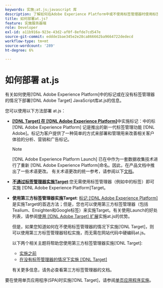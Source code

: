 ```yaml
---
keywords: 实施;at.js;javascript 库
description: 了解如何在Adobe Experience Platform中或不使用标签管理器时使用标签部署Adobe [!DNL Target] at.js JavaScript库。
title: 如何部署at.js?
feature: 实施服务器端
role: Developer
exl-id: a11b916a-923e-43d2-af0f-8efde7cd547e
source-git-commit: eddde1bae345e2e28ca866662ba9664722dedecd
workflow-type: tm+mt
source-wordcount: '289'
ht-degree: 6%

---
```


# 如何部署 at.js

有关如何使用[!DNL Adobe Experience Platform]中的标记或在没有标签管理器的情况下部署[!DNL Adobe Target] JavaScript库at.js的信息。

您可以使用以下方法部署 at.js：

* **[ [!DNL Target] 在 [!DNL Adobe Experience Platform]](/help/c-implementing-target/c-implementing-target-for-client-side-web/how-to-deployatjs/cmp-implementing-target-using-adobe-launch.md)**&#x200B;中实施标记：中的标 [!DNL Adobe Experience Platform] 记是推出的新一代标签管理功能 [!DNL Adobe]。标记为客户提供了一种简单的方式来部署和管理用来改善相关客户体验的分析、营销和广告标记。

   >[!NOTE]
   >
   >[!DNL Adobe Experience Platform Launch] 已在中作为一套数据收集技术进行了重新 [!DNL Adobe Experience Platform]命名。因此，在产品文档中推出了一些术语更改。 有关术语更改的统一参考，请参阅以下[文档](https://experienceleague.adobe.com/docs/experience-platform/tags/term-updates.html?lang=en)。

* **[不通过标签管理器实施Target](/help/c-implementing-target/c-implementing-target-for-client-side-web/how-to-deployatjs/implementing-target-without-a-tag-manager.md)**:您无需使用标签管理器（例如中的标签）即可实施 [!DNL Adobe Experience Platform]Target。
* **使用第三方标签管理器实施Target**: [标记 [!DNL Adobe Experience Platform]](/help/c-implementing-target/c-implementing-target-for-client-side-web/how-to-deployatjs/cmp-implementing-target-using-adobe-launch.md) 是实施Target的首选方法；但是，您也可以使用第三方标签管理器（包括Tealium、Ensighten和Google标签）来实施Target。有关使用Launch的好处列表，请参阅[使用 [!DNL Adobe Target] 扩展](/help/c-implementing-target/c-implementing-target-for-client-side-web/how-to-deployatjs/cmp-implementing-target-using-adobe-launch.md#section_48B3F938B6F8491DAF798E0DB54EF304)实施at.js的优势。

   但是，如果您知道如何在不使用标签管理器的情况下实施[!DNL Target]，则可以使用第三方标签管理器轻松实施，而无需在网站代码中硬编码at.js。

   以下两个相关主题将帮助您使用第三方标签管理器实施[!DNL Target]:

   * [实施之前](/help/c-implementing-target/c-considerations-before-you-implement-target/considerations-before-you-implement-target.md)
   * [在没有标签管理器的情况下实施 [!DNL Target] ](/help/c-implementing-target/c-implementing-target-for-client-side-web/how-to-deployatjs/implementing-target-without-a-tag-manager.md)

   有关更多信息，请务必查看第三方标签管理器的文档。

要在使用单页应用程序(SPA)时实施[!DNL Target]，请参阅[单页应用程序实施](/help/c-implementing-target/c-implementing-target-for-client-side-web/how-to-deployatjs/target-atjs-single-page-application.md)。
